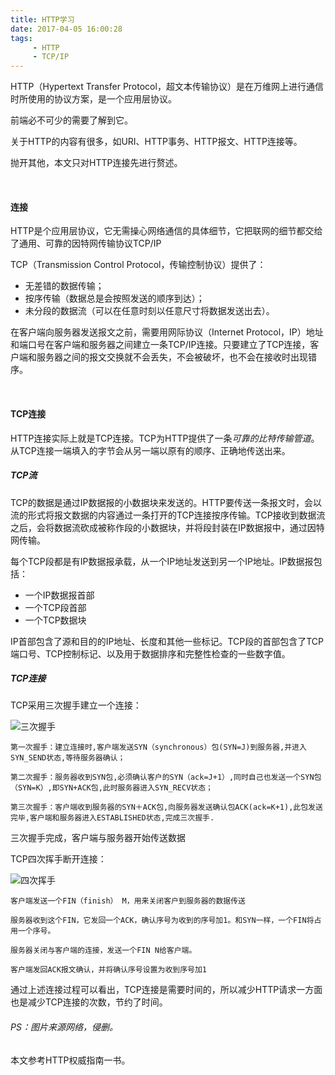```yaml
---
title: HTTP学习
date: 2017-04-05 16:00:28
tags:
     - HTTP
     - TCP/IP
---
```


HTTP（Hypertext Transfer Protocol，超文本传输协议）是在万维网上进行通信时所使用的协议方案，是一个应用层协议。

前端必不可少的需要了解到它。

<!--more-->

关于HTTP的内容有很多，如URI、HTTP事务、HTTP报文、HTTP连接等。

抛开其他，本文只对HTTP连接先进行赘述。

</br>

#### 连接

HTTP是个应用层协议，它无需操心网络通信的具体细节，它把联网的细节都交给了通用、可靠的因特网传输协议TCP/IP

TCP（Transmission Control Protocol，传输控制协议）提供了：

* 无差错的数据传输；
* 按序传输（数据总是会按照发送的顺序到达）；
* 未分段的数据流（可以在任意时刻以任意尺寸将数据发送出去）。

在客户端向服务器发送报文之前，需要用网际协议（Internet Protocol，IP）地址和端口号在客户端和服务器之间建立一条TCP/IP连接。只要建立了TCP连接，客户端和服务器之间的报文交换就不会丢失，不会被破坏，也不会在接收时出现错序。

</br>



#### TCP连接

HTTP连接实际上就是TCP连接。TCP为HTTP提供了一条*可靠的比特传输管道*。从TCP连接一端填入的字节会从另一端以原有的顺序、正确地传送出来。



##### TCP流

TCP的数据是通过IP数据报的小数据块来发送的。HTTP要传送一条报文时，会以流的形式将报文数据的内容通过一条打开的TCP连接按序传输。TCP接收到数据流之后，会将数据流砍成被称作段的小数据块，并将段封装在IP数据报中，通过因特网传输。

每个TCP段都是有IP数据报承载，从一个IP地址发送到另一个IP地址。IP数据报包括：

* 一个IP数据报首部
* 一个TCP段首部
* 一个TCP数据块

IP首部包含了源和目的的IP地址、长度和其他一些标记。TCP段的首部包含了TCP端口号、TCP控制标记、以及用于数据排序和完整性检查的一些数字值。



##### TCP连接

TCP采用三次握手建立一个连接：

![三次握手](http://pic002.cnblogs.com/images/2011/305779/2011062613192683.jpg)

```wiki
第一次握手：建立连接时,客户端发送SYN（synchronous）包(SYN=J)到服务器,并进入SYN_SEND状态,等待服务器确认；

第二次握手：服务器收到SYN包,必须确认客户的SYN（ack=J+1）,同时自己也发送一个SYN包（SYN=K）,即SYN+ACK包,此时服务器进入SYN_RECV状态；

第三次握手：客户端收到服务器的SYN＋ACK包,向服务器发送确认包ACK(ack=K+1),此包发送完毕,客户端和服务器进入ESTABLISHED状态,完成三次握手.
```



三次握手完成，客户端与服务器开始传送数据



TCP四次挥手断开连接：

![四次挥手](http://pic002.cnblogs.com/images/2011/305779/2011062613210341.jpg)

```wiki
客户端发送一个FIN（finish） M，用来关闭客户到服务器的数据传送

服务器收到这个FIN，它发回一个ACK，确认序号为收到的序号加1。和SYN一样，一个FIN将占用一个序号。

服务器关闭与客户端的连接，发送一个FIN N给客户端。

客户端发回ACK报文确认，并将确认序号设置为收到序号加1
```



通过上述连接过程可以看出，TCP连接是需要时间的，所以减少HTTP请求一方面也是减少TCP连接的次数，节约了时间。



###### PS：图片来源网络，侵删。

本文参考HTTP权威指南一书。